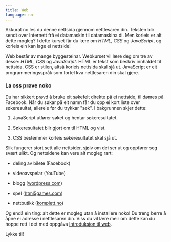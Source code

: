 ```yaml
---
title: Web
language: nn
---
```


Akkurat no les du denne nettsida gjennom nettlesaren din. Teksten blir sendt
over Internett frå ei datamaskin til datamaskina di. Men korleis er alt dette
mogleg? I dette kurset får du lære om *HTML*, *CSS* og *JavaScript*, og korleis
ein kan lage ei nettside!

Web består av mange byggesteinar. Webkurset vil lære deg om tre av desse:
*HTML*, *CSS* og *JavaScript*. HTML er tekst som beskriv innhaldet til nettsida.
CSS er stilen, altså korleis nettsida skal sjå ut. JavaScript er eit
programmeringsspråk som fortel kva nettlesaren din skal gjere.

### La oss prøve noko

Du har sikkert prøvd å bruke eit søkefelt direkte på ei nettside, til dømes på
Facebook. Når du søkar på eit namn får du opp ei kort liste over søkeresultat,
allereie før du trykkar "søk". I bakgrunnen skjer dette:

1. JavaScript utfører søket og hentar søkeresultatet.

2. Søkeresultatet blir gjort om til HTML og vist.

3. CSS bestemmer korleis søkeresultatet skal sjå ut.

Slik fungerer stort sett alle nettsider, sjølv om dei ser ut og oppfører seg
svært ulikt. Og nettsidene kan vere alt mogleg rart:

- deling av bilete (Facebook)

- videoavspelar (YouTube)

- blogg ([wordpress.com](https://wordpress.com))

- spel ([html5games.com](http://html5games.com))

- nettbutikk ([komplett.no](https://www.komplett.no))

Og endå ein ting: alt dette er mogleg utan å installere noko! Du treng berre å
åpne ei adresse i nettlesaren din. Viss du vil lære meir om dette kan du hoppe
rett i det med oppgåva [Introduksjon til
web](introduksjon_til_web/introduksjon_til_web_nn.html).

Lykke til!
